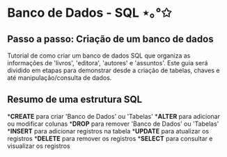 # Banco de Dados - SQL ⋆｡°✩
## Passo a passo: Criação de um banco de dados
Tutorial de como criar um banco de dados SQL que organiza as informações de 'livros', 'editora', 'autores' e 'assuntos'. 
Este guia será dividido em etapas para demonstrar desde a criação de tabelas, chaves e até manipulação/consulta de dados.

## Resumo de uma estrutura SQL
*__CREATE__ para criar 'Banco de Dados' ou 'Tabelas'
*__ALTER__ para adicionar ou modificar colunas
*__DROP__ para remover 'Banco de Dados' ou 'Tabelas'
*__INSERT__ para adicionar registros na tabela
*__UPDATE__ para atualizar os registros
*__DELETE__ para remover os registros
*__SELECT__ para consultar e visualizar os registros